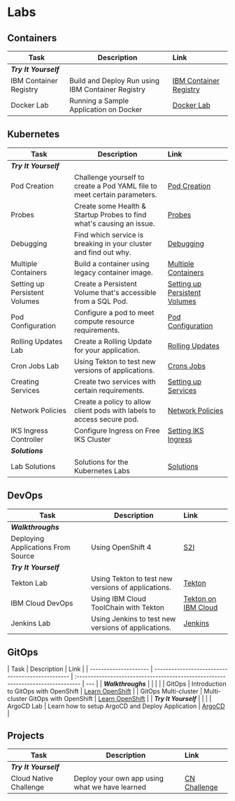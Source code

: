 # Labs

## Containers

| Task                   | Description                                       | Link                                                             |
| ---------------------- | ------------------------------------------------- | :--------------------------------------------------------------- |
| **_Try It Yourself_**  |                                                   |                                                                  |
| IBM Container Registry | Build and Deploy Run using IBM Container Registry | [IBM Container Registry](containers/container-registry/index.md) |
| Docker Lab             | Running a Sample Application on Docker            | [Docker Lab](containers/index.md)                                |

## Kubernetes

| Task                          | Description                                                              | Link                                                      |
| ----------------------------- | ------------------------------------------------------------------------ | :-------------------------------------------------------- |
| **_Try It Yourself_**         |                                                                          |                                                           |
| Pod Creation                  | Challenge yourself to create a Pod YAML file to meet certain parameters. | [Pod Creation](kubernetes/lab1/index.md)                  |
| Probes                        | Create some Health & Startup Probes to find what's causing an issue.     | [Probes](kubernetes/lab2/index.md)                        |
| Debugging                     | Find which service is breaking in your cluster and find out why.         | [Debugging](kubernetes/lab3/index.md)                     |
| Multiple Containers           | Build a container using legacy container image.                          | [Multiple Containers](kubernetes/lab4/index.md)           |
| Setting up Persistent Volumes | Create a Persistent Volume that's accessible from a SQL Pod.             | [Setting up Persistent Volumes](kubernetes/lab5/index.md) |
| Pod Configuration             | Configure a pod to meet compute resource requirements.                   | [Pod Configuration](kubernetes/lab6/index.md)             |
| Rolling Updates Lab           | Create a Rolling Update for your application.                            | [Rolling Updates](kubernetes/lab7/index.md)               |
| Cron Jobs Lab                 | Using Tekton to test new versions of applications.                       | [Crons Jobs](kubernetes/lab8/index.md)                    |
| Creating Services             | Create two services with certain requirements.                           | [Setting up Services](kubernetes/lab9/index.md)           |
| Network Policies              | Create a policy to allow client pods with labels to access secure pod.   | [Network Policies](kubernetes/lab10/index.md)             |
| IKS Ingress Controller        | Configure Ingress on Free IKS Cluster                                    | [Setting IKS Ingress](kubernetes/ingress-iks/index.md)    |
| **_Solutions_**               |                                                                          |                                                           |
| Lab Solutions                 | Solutions for the Kubernetes Labs                                        | [Solutions](kubernetes/lab-solutions.md)                  |

## DevOps

| Task                               | Description                                         | Link                                                              |
| ---------------------------------- | --------------------------------------------------- | :---------------------------------------------------------------- |
| **_Walkthroughs_**                 |                                                     |                                                                   |
| Deploying Applications From Source | Using OpenShift 4 | [S2I](https://docs.openshift.com/container-platform/4.17/openshift_images/using_images/using-s21-images.html) |
| **_Try It Yourself_**              |                                                     |                                                                   |
| Tekton Lab                         | Using Tekton to test new versions of applications.  | [Tekton](devops/tekton/index.md)                                  |
| IBM Cloud DevOps                   | Using IBM Cloud ToolChain with Tekton               | [Tekton on IBM Cloud](devops/ibm-toolchain/index.md)              |
| Jenkins Lab                        | Using Jenkins to test new versions of applications. | [Jenkins](devops/jenkins/index.md)                                |

## GitOps

| Task                  | Description                                      | Link                                                                             |
| --------------------- | ------------------------------------------------ | :------------------------------------------------------------------------------- | --- |
| **_Walkthroughs_**    |                                                  |                                                                                  |     |
| GitOps                | Introduction to GitOps with OpenShift            | [Learn OpenShift](https://learn.openshift.com/introduction/gitops-introduction/) |
| GitOps Multi-cluster  | Multi-cluster GitOps with OpenShift              | [Learn OpenShift](https://learn.openshift.com/introduction/gitops-multicluster/) |
| **_Try It Yourself_** |                                                  |                                                                                  |
| ArgoCD Lab            | Learn how to setup ArgoCD and Deploy Application | [ArgoCD](devops/argocd/index.md)                                                 |

## Projects

| Task                   | Description                                    | Link                                        |
| ---------------------- | ---------------------------------------------- | :------------------------------------------ |
| **_Try It Yourself_**  |                                                |                                             |
| Cloud Native Challenge | Deploy your own app using what we have learned | [CN Challenge](../cloudnative-challenge.md) |
